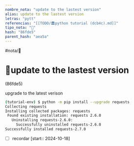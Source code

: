 ```yaml
---
nombre_nota: "update to the lastest version"
alias: update to the lastest version
letras: "pytt"
referencias: "[[TODO/🏛️python tutorial (dcb4c).md]]"
tipo_nota: "📑"
hash: "86fde5"
parent_hash: "aea5a"
---
```


#nota/📑

# 📑update to the lastest version
<div class="hash">(86fde5)</div>

 upgrade to the latest verison 
 ```bash
 (tutorial-env) $ python -m pip install --upgrade requests
Collecting requests
Installing collected packages: requests
  Found existing installation: requests 2.6.0
    Uninstalling requests-2.6.0:
      Successfully uninstalled requests-2.6.0
Successfully installed requests-2.7.0

```

- [ ] recordar  [start:: 2024-10-18]
